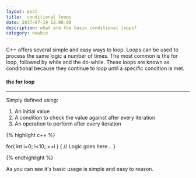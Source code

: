 ```yaml
---
layout: post
title:  conditional loops
date: 2017-07-19 12:00:00
description: what are the basic conditional loops?
category: newbie
---
```

C++ offers several simple and easy ways to loop. Loops can be used to process the same logic a number of times. The most common is the for loop, followed by while and the do-while. These loops are known as conditional because they continue to loop until a specific condition is met. 

#### the for loop ####
----

Simply defined using:
1. An initial value
2. A condition to check the value against after every iteration
3. An operation to perform after every iteration

{% highlight c++ %}

for( int i=0; i<10; ++i )
{
  // Logic goes here...
}

{% endhighlight %}

As you can see it's basic usage is simple and easy to reason. 
